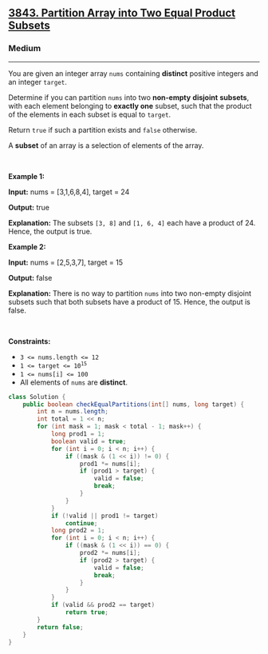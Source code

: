 <h2><a href="https://leetcode.com/problems/partition-array-into-two-equal-product-subsets">3843. Partition Array into Two Equal Product Subsets</a></h2><h3>Medium</h3><hr><p>You are given an integer array <code>nums</code> containing <strong>distinct</strong> positive integers and an integer <code>target</code>.</p>

<p>Determine if you can partition <code>nums</code> into two <strong>non-empty</strong> <strong>disjoint</strong> <strong>subsets</strong>, with each element belonging to <strong>exactly one</strong> subset, such that the product of the elements in each subset is equal to <code>target</code>.</p>

<p>Return <code>true</code> if such a partition exists and <code>false</code> otherwise.</p>
A <strong>subset</strong> of an array is a selection of elements of the array.
<p>&nbsp;</p>
<p><strong class="example">Example 1:</strong></p>

<div class="example-block">
<p><strong>Input:</strong> <span class="example-io">nums = [3,1,6,8,4], target = 24</span></p>

<p><strong>Output:</strong> <span class="example-io">true</span></p>

<p><strong>Explanation:</strong> The subsets <code>[3, 8]</code> and <code>[1, 6, 4]</code> each have a product of 24. Hence, the output is true.</p>
</div>

<p><strong class="example">Example 2:</strong></p>

<div class="example-block">
<p><strong>Input:</strong> <span class="example-io">nums = [2,5,3,7], target = 15</span></p>

<p><strong>Output:</strong> <span class="example-io">false</span></p>

<p><strong>Explanation:</strong> There is no way to partition <code>nums</code> into two non-empty disjoint subsets such that both subsets have a product of 15. Hence, the output is false.</p>
</div>

<p>&nbsp;</p>
<p><strong>Constraints:</strong></p>

<ul>
	<li><code>3 &lt;= nums.length &lt;= 12</code></li>
	<li><code>1 &lt;= target &lt;= 10<sup>15</sup></code></li>
	<li><code>1 &lt;= nums[i] &lt;= 100</code></li>
	<li>All elements of <code>nums</code> are <strong>distinct</strong>.</li>
</ul>

```java
class Solution {
    public boolean checkEqualPartitions(int[] nums, long target) {
        int n = nums.length;
        int total = 1 << n;
        for (int mask = 1; mask < total - 1; mask++) {
            long prod1 = 1;
            boolean valid = true;
            for (int i = 0; i < n; i++) {
                if ((mask & (1 << i)) != 0) {
                    prod1 *= nums[i];
                    if (prod1 > target) {
                        valid = false;
                        break;
                    }
                }
            }
            if (!valid || prod1 != target)
                continue;
            long prod2 = 1;
            for (int i = 0; i < n; i++) {
                if ((mask & (1 << i)) == 0) {
                    prod2 *= nums[i];
                    if (prod2 > target) {
                        valid = false;
                        break;
                    }
                }
            }
            if (valid && prod2 == target)
                return true;
        }
        return false;
    }
}
```

